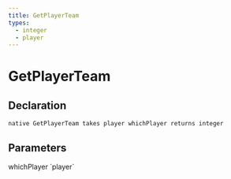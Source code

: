 ```yaml
---
title: GetPlayerTeam
types:
  - integer
  - player
---
```


# GetPlayerTeam

## Declaration

```
native GetPlayerTeam takes player whichPlayer returns integer
```

## Parameters
<dl>
  <dt>whichPlayer `player`</dt>
  <dd></dd>
</dl>